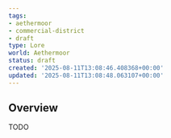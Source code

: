 ```yaml
---
tags:
- aethermoor
- commercial-district
- draft
type: Lore
world: Aethermoor
status: draft
created: '2025-08-11T13:08:46.408368+00:00'
updated: '2025-08-11T13:08:48.063107+00:00'
---
```




## Overview

TODO
